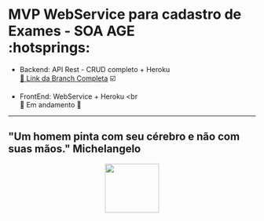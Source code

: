 <div align=”center”>
<h1 SOCTest </h1> 
  MVP WebService para cadastro de Exames - SOA AGE <br/>
  :hotsprings: <br/>
</div>

- Backend: API Rest - CRUD completo + Heroku <br/>
<a href="https://github.com/monymachado/SOCTest/tree/featureT" target="_blank">:link:  Link da Branch Completa</a> :ballot_box_with_check:  <br/> 

- FrontEnd: WebService + Heroku <br <br/>
:link: Em andamento :construction: <br/>

-------------------------
"Um homem pinta com seu cérebro e não com suas mãos." Michelangelo <br/>
-------------------------

<p align="center">
<img src="https://media.giphy.com/media/l4FGxMCzaWASB4SUE/giphy.gif" width="110" height="100" /> </p>
